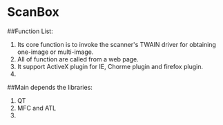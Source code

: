 # ScanBox
##Function List:
  1. Its core function is to invoke the scanner's TWAIN driver for obtaining one-image or multi-image.
  2. All of function are called from a web page.
  3. It support ActiveX plugin for IE, Chorme plugin and firefox plugin.
  4. 
##Main depends the libraries:
  1. QT
  2. MFC and ATL
  3. 
